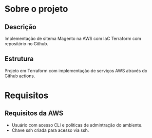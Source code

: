 # Sobre o projeto
## Descrição
Implementação de sitema Magento na AWS com IaC Terraform com repositório no 
Github.

## Estrutura
Projeto em Terraform com implementação de serviços AWS através do Github actions.

# Requisitos

## Requisitos da AWS
  - Usuário com acesso CLI e politicas de admintração do ambiente. 
  - Chave ssh criada para acesso via ssh.

